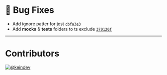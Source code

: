 # :bug: Bug Fixes

- Add ignore patter for jest [`cbfa3e3`](https://github.com/tagproject/ts-package-shared-config/commit/cbfa3e33eb62d00ef036fd0c3d70fd9e606fe66a)
- Add __mocks__ & __tests__ folders to ts exclude [`370120f`](https://github.com/tagproject/ts-package-shared-config/commit/370120f62b6614890229f118ce9457104dd6631e)

---

# Contributors

[![@keindev](https://avatars.githubusercontent.com/u/4527292?v=4&s=40)](https://github.com/keindev)
